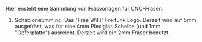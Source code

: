 Hier ensteht eine Sammlung von Fräsvorlagen für CNC-Fräsen.

1) Schablone5mm.nc: Das "Free WiFi" Freifunk Logo. Derzeit wird auf 5mm ausgefräst, was für eine 4mm Plexiglas Scheibe
(und 1mm "Opferplatte") ausreicht. Derzeit wird ein 2mm Fräser benutzt.
